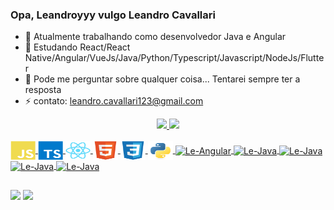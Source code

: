 ### Opa, Leandroyyy vulgo Leandro Cavallari

- 🔭 Atualmente trabalhando como desenvolvedor Java e Angular
- 👯 Estudando React/React Native/Angular/VueJs/Java/Python/Typescript/Javascript/NodeJs/Flutter
- 💬 Pode me perguntar sobre qualquer coisa... Tentarei sempre ter a resposta
- ⚡ contato: leandro.cavallari123@gmail.com

<div align="center">
  <a href="https://github.com/Leandroyyy">
  <img height="150em" src="https://github-readme-stats.vercel.app/api?username=leandroyyy&show_icons=true&theme=react&include_all_commits=true&count_private=true"/>
  <img height="150em" src="https://github-readme-stats.vercel.app/api/top-langs/?username=leandroyyy&layout=compact&langs_count=7&theme=react"/>
</div>
  
<div style="display: inline_block"><br>
  <img align="center" alt="Le-Js" height="30" width="40" src="https://raw.githubusercontent.com/devicons/devicon/master/icons/javascript/javascript-plain.svg">
  <img align="center" alt="Le-Ts" height="30" width="40" src="https://raw.githubusercontent.com/devicons/devicon/master/icons/typescript/typescript-plain.svg">
  <img align="center" alt="Le-React" height="30" width="40" src="https://raw.githubusercontent.com/devicons/devicon/master/icons/react/react-original.svg">
  <img align="center" alt="Le-HTML" height="30" width="40" src="https://raw.githubusercontent.com/devicons/devicon/master/icons/html5/html5-original.svg">
  <img align="center" alt="Le-CSS" height="30" width="40" src="https://raw.githubusercontent.com/devicons/devicon/master/icons/css3/css3-original.svg">
  <img align="center" alt="Le-Python" height="30" width="40" src="https://raw.githubusercontent.com/devicons/devicon/master/icons/python/python-original.svg">
  <img align="center" alt="Le-Angular" height="30" width="40" src="https://cdn.jsdelivr.net/gh/devicons/devicon/icons/angularjs/angularjs-original.svg" />
  <img align="center" alt="Le-Java" height="30" width="40" src="https://cdn.jsdelivr.net/gh/devicons/devicon/icons/java/java-original.svg" />
  <img align="center" alt="Le-Java" height="30" width="40" src="https://cdn.jsdelivr.net/gh/devicons/devicon/icons/flutter/flutter-original.svg" />
  <img align="center" alt="Le-Java" height="30" width="40" src="https://cdn.jsdelivr.net/gh/devicons/devicon/icons/nodejs/nodejs-original.svg" />
  <img align="center" alt="Le-Java" height="30" width="40" src="https://cdn.jsdelivr.net/gh/devicons/devicon/icons/vuejs/vuejs-original.svg" />
</div>
  
##
  
<div> 
  <a href = "mailto:leandro.cavallari123@gmail.com"><img src="https://img.shields.io/badge/Gmail-D14836?style=for-the-badge&logo=gmail&logoColor=white" target="_blank"></a>
  <a href="www.linkedin.com/in/leandro-cavallari" target="_blank"><img src="https://img.shields.io/badge/-LinkedIn-%230077B5?style=for-the-badge&logo=linkedin&logoColor=white" target="_blank"></a> 
</div>
